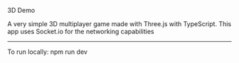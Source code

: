 3D Demo

A very simple 3D multiplayer game made with Three.js with TypeScript.
This app uses Socket.io for the networking capabilities

--------------------
To run locally: 
npm run dev